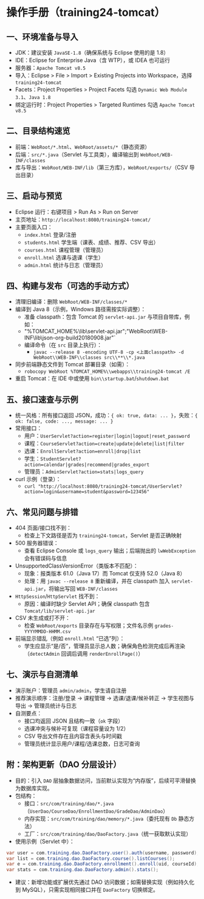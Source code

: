 # 操作手册（training24-tomcat）

## 一、环境准备与导入
- JDK：建议安装 `JavaSE-1.8`（确保系统与 Eclipse 使用的是 1.8）
- IDE：Eclipse for Enterprise Java（含 WTP），或 IDEA 也可运行
- 服务器：`Apache Tomcat v8.5`
- 导入：Eclipse > File > Import > Existing Projects into Workspace，选择 `training24-tomcat`
- Facets：Project Properties > Project Facets 勾选 `Dynamic Web Module 3.1`、`Java 1.8`
- 绑定运行时：Project Properties > Targeted Runtimes 勾选 `Apache Tomcat v8.5`

## 二、目录结构速览
- 前端：`WebRoot/*.html`、`WebRoot/assets/*`（静态资源）
- 后端：`src/*.java`（Servlet 与工具类），编译输出到 `WebRoot/WEB-INF/classes`
- 库与导出：`WebRoot/WEB-INF/lib`（第三方库），`WebRoot/exports/`（CSV 导出目录）

## 三、启动与预览
- Eclipse 运行：右键项目 > Run As > Run on Server
- 主页地址：`http://localhost:8080/training24-tomcat/`
- 主要页面入口：
  - `index.html` 登录/注册
  - `students.html` 学生端（课表、成绩、推荐、CSV 导出）
  - `courses.html` 课程管理（管理员）
  - `enroll.html` 选课与退课（学生）
  - `admin.html` 统计与日志（管理员）

## 四、构建与发布（可选的手动方式）
- 清理旧编译：删除 `WebRoot/WEB-INF/classes/*`
- 编译到 Java 8（示例，Windows 路径需按实际调整）：
  - 准备 classpath：包含 Tomcat 的 `servlet-api.jar` 与项目自带库，例如：
  - "%TOMCAT_HOME%\\lib\\servlet-api.jar";"WebRoot\\WEB-INF\\lib\\json-org-build20180908.jar"`
  - 编译命令（在 `src` 目录上执行）：
    - `javac --release 8 -encoding UTF-8 -cp <上面classpath> -d WebRoot\\WEB-INF\\classes src\\**\\*.java`
- 同步前端静态文件到 Tomcat 部署目录（如需）：
  - `robocopy WebRoot %TOMCAT_HOME%\\webapps\\training24-tomcat /E`
- 重启 Tomcat：在 IDE 中或使用 `bin\\startup.bat`/`shutdown.bat`

## 五、接口速查与示例
- 统一风格：所有接口返回 JSON，成功：`{ ok: true, data: ... }`，失败：`{ ok: false, code: ..., message: ... }`
- 常用接口：
  - 用户：`UserServlet?action=register|login|logout|reset_password`
  - 课程：`CourseServlet?action=create|update|delete|list|filter`
  - 选课：`EnrollServlet?action=enroll|drop|list`
  - 学生：`StudentServlet?action=calendar|grades|recommend|grades_export`
  - 管理员：`AdminServlet?action=stats|logs_query`
- curl 示例（登录）：
  - `curl "http://localhost:8080/training24-tomcat/UserServlet?action=login&username=student&password=123456"`

## 六、常见问题与排错
- 404 页面/接口找不到：
  - 检查上下文路径是否为 `training24-tomcat`，Servlet 是否正确映射
- 500 服务器错误：
  - 查看 Eclipse Console 或 `logs_query` 输出；后端抛出的 `lwWebException` 会有错误码与信息
- UnsupportedClassVersionError（类版本不匹配）：
  - 现象：报类版本 61.0（Java 17）而 Tomcat 仅支持 52.0（Java 8）
  - 处理：用 `javac --release 8` 重新编译，并在 classpath 加入 `servlet-api.jar`，将输出写回 `WEB-INF/classes`
- `HttpSession`/`HttpServlet` 找不到：
  - 原因：编译时缺少 Servlet API；确保 classpath 包含 `Tomcat/lib/servlet-api.jar`
- CSV 未生成或打不开：
  - 检查 `WebRoot/exports` 目录存在与写权限；文件名示例 `grades-YYYYMMDD-HHMM.csv`
- 前端显示错乱（例如 `enroll.html` “已选”列）：
  - 学生应显示“是/否”，管理员显示总人数；确保角色检测完成后再渲染（`detectAdmin` 回调后调用 `renderEnrollPage()`）

## 七、演示与自测清单
- 演示账户：管理员 `admin/admin`，学生请自注册
- 推荐演示顺序：注册/登录 → 课程管理 → 选课/退课/候补转正 → 学生视图与导出 → 管理员统计与日志
- 自测要点：
  - 接口均返回 JSON 且结构一致（`ok` 字段）
  - 选课冲突与候补可复现（课程容量设为 1/2）
  - CSV 导出文件存在且内容含表头与时间戳
  - 管理员统计显示用户/课程/选课总数，日志可查询

## 附：架构更新（DAO 分层设计）
- 目的：引入 `DAO` 层抽象数据访问，当前默认实现为“内存版”，后续可平滑替换为数据库实现。
- 包结构：
  - 接口：`src/com/training/dao/*.java`（`UserDao/CourseDao/EnrollmentDao/GradeDao/AdminDao`）
  - 内存实现：`src/com/training/dao/memory/*.java`（委托现有 `Db` 静态方法）
  - 工厂：`src/com/training/dao/DaoFactory.java`（统一获取默认实现）
- 使用示例（Servlet 中）：
```java
var user = com.training.dao.DaoFactory.user().auth(username, password);
var list = com.training.dao.DaoFactory.course().listCourses();
var e = com.training.dao.DaoFactory.enrollment().enroll(uid, courseId);
var stats = com.training.dao.DaoFactory.admin().stats();
```
- 建议：新增功能或扩展优先通过 DAO 访问数据；如需替换实现（例如持久化到 MySQL），只需实现相同接口并在 `DaoFactory` 切换绑定。